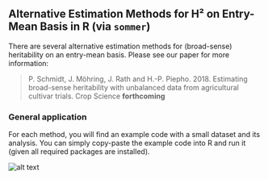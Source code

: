## Alternative Estimation Methods for H² on Entry-Mean Basis in R (via `sommer`)
There are several alternative estimation methods for (broad-sense) heritability on an entry-mean basis. Please see our paper for more information:

> P. Schmidt, J. Möhring, J. Rath and H.-P. Piepho. 2018. Estimating broad-sense heritability with unbalanced data from agricultural cultivar trials. Crop Science **forthcoming**

### General application
For each method, you will find an example code with a small dataset and its analysis. You can simply copy-paste the example code into R and run it (given all required packages are installed). 

![alt text](http://journals.plos.org/plosone/article/figure/image?size=medium&id=info:doi/10.1371/journal.pone.0156744.t002)
